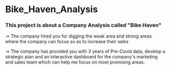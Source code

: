 # Bike_Haven_Analysis

### This project is about a Company Analysis called "Bike Haven"
-> The company hired you for digging the weak area and strong areas where the company can focus so as to increase their sales

-> The company has provided you with 3 years of Pre-Covid data, develop a strategic plan and an interactive dashboard for the 
company's marketing and sales team which can help me focus on most promising areas.

